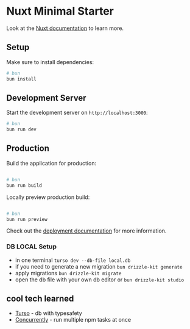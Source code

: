# Nuxt Minimal Starter

Look at the [Nuxt documentation](https://nuxt.com/docs/getting-started/introduction) to learn more.

## Setup

Make sure to install dependencies:

```bash
# bun
bun install
```

## Development Server

Start the development server on `http://localhost:3000`:

```bash
# bun
bun run dev
```

## Production

Build the application for production:

```bash

# bun
bun run build
```

Locally preview production build:

```bash

# bun
bun run preview
```

Check out the [deployment documentation](https://nuxt.com/docs/getting-started/deployment) for more information.

### DB LOCAL Setup

- in one terminal `turso dev --db-file local.db`
- if you need to generate a new migration `bun drizzle-kit generate`
- apply migrations `bun drizzle-kit migrate`
- open the db file with your own db editor or `bun drizzle-kit studio`

## cool tech learned

- [Turso](https://orm.drizzle.team/docs/get-started/turso-new) - db with typesafety
- [Concurrently](https://github.com/open-cli-tools/concurrently) - run multiple npm tasks at once
